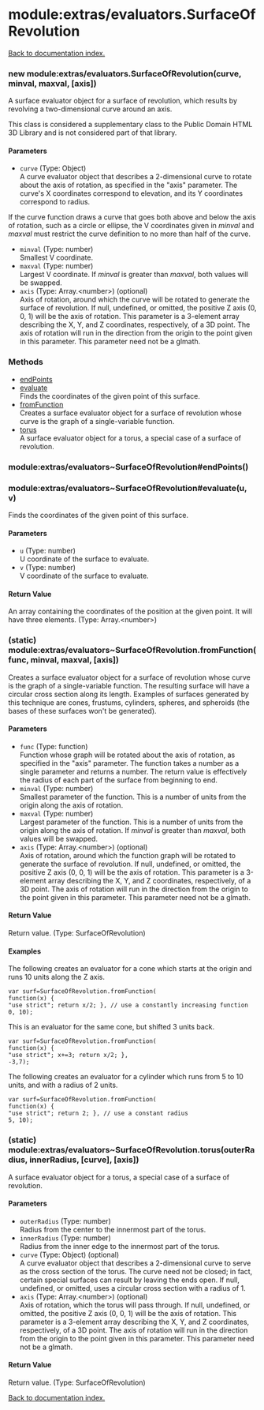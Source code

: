 # module:extras/evaluators.SurfaceOfRevolution

[Back to documentation index.](index.md)

<a name='extras_evaluators.SurfaceOfRevolution'></a>
### new module:extras/evaluators.SurfaceOfRevolution(curve, minval, maxval, [axis])

A surface evaluator object for a surface of revolution,
which results by revolving a two-dimensional curve around an axis.

This class is considered a supplementary class to the
Public Domain HTML 3D Library and is not considered part of that
library.

#### Parameters

* `curve` (Type: Object)<br>A curve evaluator object that describes a 2-dimensional curve to rotate about the axis of rotation, as specified in the "axis" parameter. The curve's X coordinates correspond to elevation, and its Y coordinates correspond to radius.

 If the curve function draws a curve that goes both above and below the axis of rotation, such as a circle or ellipse, the V coordinates given in _minval_ and _maxval_ must restrict the curve definition to no more than half of the curve.
* `minval` (Type: number)<br>Smallest V coordinate.
* `maxval` (Type: number)<br>Largest V coordinate. If _minval_ is greater than _maxval_, both values will be swapped.
* `axis` (Type: Array.&lt;number>) (optional)<br>Axis of rotation, around which the curve will be rotated to generate the surface of revolution. If null, undefined, or omitted, the positive Z axis (0, 0, 1) will be the axis of rotation. This parameter is a 3-element array describing the X, Y, and Z coordinates, respectively, of a 3D point. The axis of rotation will run in the direction from the origin to the point given in this parameter. This parameter need not be a glmath.

### Methods

* [endPoints](#extras_evaluators_SurfaceOfRevolution_endPoints)
* [evaluate](#extras_evaluators_SurfaceOfRevolution_evaluate)<br>Finds the coordinates of the given point of this surface.
* [fromFunction](#extras_evaluators_SurfaceOfRevolution.fromFunction)<br>Creates a surface evaluator object for a surface of revolution
whose curve is the graph of a single-variable function.
* [torus](#extras_evaluators_SurfaceOfRevolution.torus)<br>A surface evaluator object for a torus, a special case of a surface of revolution.

<a name='extras_evaluators_SurfaceOfRevolution_endPoints'></a>
### module:extras/evaluators~SurfaceOfRevolution#endPoints()

<a name='extras_evaluators_SurfaceOfRevolution_evaluate'></a>
### module:extras/evaluators~SurfaceOfRevolution#evaluate(u, v)

Finds the coordinates of the given point of this surface.

#### Parameters

* `u` (Type: number)<br>U coordinate of the surface to evaluate.
* `v` (Type: number)<br>V coordinate of the surface to evaluate.

#### Return Value

An array containing the coordinates
of the position at the given point. It will have three elements. (Type: Array.&lt;number>)

<a name='extras_evaluators_SurfaceOfRevolution.fromFunction'></a>
### (static) module:extras/evaluators~SurfaceOfRevolution.fromFunction(func, minval, maxval, [axis])

Creates a surface evaluator object for a surface of revolution
whose curve is the graph of a single-variable function.
The resulting surface will have a circular cross section
along its length.
Examples of surfaces generated by this technique are
cones, frustums, cylinders, spheres, and spheroids (the
bases of these surfaces won't be generated).

#### Parameters

* `func` (Type: function)<br>Function whose graph will be rotated about the axis of rotation, as specified in the "axis" parameter. The function takes a number as a single parameter and returns a number. The return value is effectively the radius of each part of the surface from beginning to end.
* `minval` (Type: number)<br>Smallest parameter of the function. This is a number of units from the origin along the axis of rotation.
* `maxval` (Type: number)<br>Largest parameter of the function. This is a number of units from the origin along the axis of rotation. If _minval_ is greater than _maxval_, both values will be swapped.
* `axis` (Type: Array.&lt;number>) (optional)<br>Axis of rotation, around which the function graph will be rotated to generate the surface of revolution. If null, undefined, or omitted, the positive Z axis (0, 0, 1) will be the axis of rotation. This parameter is a 3-element array describing the X, Y, and Z coordinates, respectively, of a 3D point. The axis of rotation will run in the direction from the origin to the point given in this parameter. This parameter need not be a glmath.

#### Return Value

Return value. (Type: SurfaceOfRevolution)

#### Examples

The following creates an evaluator for a cone
which starts at the origin and runs 10 units along the Z axis.

    var surf=SurfaceOfRevolution.fromFunction(
    function(x) {
    "use strict"; return x/2; }, // use a constantly increasing function
    0, 10);

This is an evaluator for the same cone, but
shifted 3 units back.

    var surf=SurfaceOfRevolution.fromFunction(
    function(x) {
    "use strict"; x+=3; return x/2; },
    -3,7);

The following creates an evaluator for a cylinder
which runs from 5 to 10 units, and with a radius of 2 units.

    var surf=SurfaceOfRevolution.fromFunction(
    function(x) {
    "use strict"; return 2; }, // use a constant radius
    5, 10);

<a name='extras_evaluators_SurfaceOfRevolution.torus'></a>
### (static) module:extras/evaluators~SurfaceOfRevolution.torus(outerRadius, innerRadius, [curve], [axis])

A surface evaluator object for a torus, a special case of a surface of revolution.

#### Parameters

* `outerRadius` (Type: number)<br>Radius from the center to the innermost part of the torus.
* `innerRadius` (Type: number)<br>Radius from the inner edge to the innermost part of the torus.
* `curve` (Type: Object) (optional)<br>A curve evaluator object that describes a 2-dimensional curve to serve as the cross section of the torus. The curve need not be closed; in fact, certain special surfaces can result by leaving the ends open. If null, undefined, or omitted, uses a circular cross section with a radius of 1.
* `axis` (Type: Array.&lt;number>) (optional)<br>Axis of rotation, which the torus will pass through. If null, undefined, or omitted, the positive Z axis (0, 0, 1) will be the axis of rotation. This parameter is a 3-element array describing the X, Y, and Z coordinates, respectively, of a 3D point. The axis of rotation will run in the direction from the origin to the point given in this parameter. This parameter need not be a glmath.

#### Return Value

Return value. (Type: SurfaceOfRevolution)

[Back to documentation index.](index.md)

